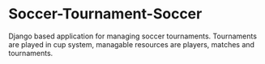 # Soccer-Tournament-Soccer
Django based application for managing soccer tournaments. Tournaments are played in cup system, managable resources are players, matches and tournaments.
